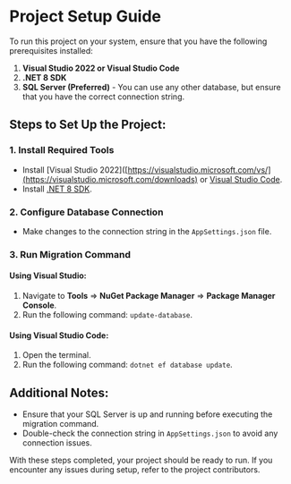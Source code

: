 # Project Setup Guide

To run this project on your system, ensure that you have the following prerequisites installed:

1. **Visual Studio 2022 or Visual Studio Code**
2. **.NET 8 SDK**
3. **SQL Server (Preferred)** - You can use any other database, but ensure that you have the correct connection string.

## Steps to Set Up the Project:

### 1. Install Required Tools

- Install [Visual Studio 2022]([https://visualstudio.microsoft.com/vs/](https://visualstudio.microsoft.com/downloads) or [Visual Studio Code](https://code.visualstudio.com/).
- Install [.NET 8 SDK](https://dotnet.microsoft.com/download/dotnet/8.0).

### 2. Configure Database Connection

- Make changes to the connection string in the `AppSettings.json` file.

### 3. Run Migration Command

#### Using Visual Studio:
1. Navigate to **Tools** => **NuGet Package Manager** => **Package Manager Console**.
2. Run the following command: `update-database`.

#### Using Visual Studio Code:
1. Open the terminal.
2. Run the following command: `dotnet ef database update`.

## Additional Notes:

- Ensure that your SQL Server is up and running before executing the migration command.
- Double-check the connection string in `AppSettings.json` to avoid any connection issues.

With these steps completed, your project should be ready to run. If you encounter any issues during setup, refer to the project contributors.
